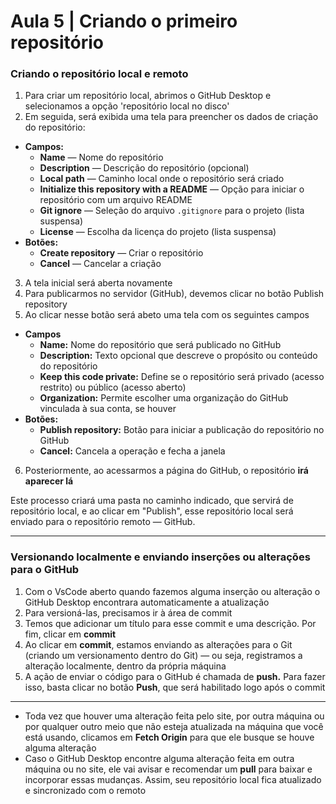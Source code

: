 # Aula 5 | Criando o primeiro repositório

### **Criando o repositório local e remoto**

1.  Para criar um repositório local, abrimos o GitHub Desktop e selecionamos a opção 'repositório local no disco'
2.  Em seguida, será exibida uma tela para preencher os dados de criação do repositório:

*   **Campos:**
    *   **Name** — Nome do repositório
    *   **Description** — Descrição do repositório (opcional)
    *   **Local path** — Caminho local onde o repositório será criado
    *   **Initialize this repository with a README** — Opção para iniciar o repositório com um arquivo README
    *   **Git ignore** — Seleção do arquivo `.gitignore` para o projeto (lista suspensa)
    *   **License** — Escolha da licença do projeto (lista suspensa)
*   **Botões:**
    *   **Create repository** — Criar o repositório
    *   **Cancel** — Cancelar a criação

3.  A tela inicial será aberta novamente
4.  Para publicarmos no servidor (GitHub), devemos clicar no botão Publish repository
5.  Ao clicar nesse botão será abeto uma tela com os seguintes campos

*   **Campos**
    *   **Name:** Nome do repositório que será publicado no GitHub
    *   **Description:** Texto opcional que descreve o propósito ou conteúdo do repositório
    *   **Keep this code private:** Define se o repositório será privado (acesso restrito) ou público (acesso aberto)
    *   **Organization:** Permite escolher uma organização do GitHub vinculada à sua conta, se houver
*   **Botões:**
    *   **Publish repository:** Botão para iniciar a publicação do repositório no GitHub
    *   **Cancel:** Cancela a operação e fecha a janela

6.  Posteriormente, ao acessarmos a página do GitHub, o repositório **irá aparecer lá**

Este processo criará uma pasta no caminho indicado, que servirá de repositório local, e ao clicar em "Publish", esse repositório local será enviado para o repositório remoto — GitHub.

---

### **Versionando localmente e enviando inserções ou alterações para o GitHub**

1.  Com o VsCode aberto quando fazemos alguma inserção ou alteração o GitHub Desktop encontrara automaticamente a atualização
2.  Para versioná-las, precisamos ir à área de commit
3.  Temos que adicionar um título para esse commit e uma descrição. Por fim, clicar em **commit**
4.  Ao clicar em **commit**, estamos enviando as alterações para o Git (criando um versionamento dentro do Git) — ou seja, registramos a alteração localmente, dentro da própria máquina
5.  A ação de enviar o código para o GitHub é chamada de **push.** Para fazer isso, basta clicar no botão **Push**, que será habilitado logo após o commit

---

*   Toda vez que houver uma alteração feita pelo site, por outra máquina ou por qualquer outro meio que não esteja atualizada na máquina que você está usando, clicamos em **Fetch Origin** para que ele busque se houve alguma alteração
*   Caso o GitHub Desktop encontre alguma alteração feita em outra máquina ou no site, ele vai avisar e recomendar um **pull** para baixar e incorporar essas mudanças. Assim, seu repositório local fica atualizado e sincronizado com o remoto